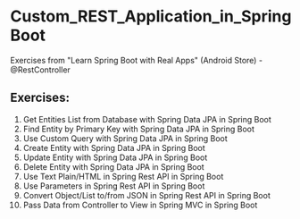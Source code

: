 # Custom_REST_Application_in_SpringBoot
Exercises from "Learn Spring Boot with Real Apps" (Android Store) - @RestController

## Exercises:

1. Get Entities List from Database with Spring Data JPA in Spring Boot 
2. Find Entity by Primary Key with Spring Data JPA in Spring Boot 
3. Use Custom Query with Spring Data JPA in Spring Boot 
4. Create Entity with Spring Data JPA in Spring Boot 
5. Update Entity with Spring Data JPA in Spring Boot 
6. Delete Entity with Spring Data JPA in Spring Boot
7. Use Text Plain/HTML in Spring Rest API in Spring Boot
8. Use Parameters in Spring Rest API in Spring Boot
9. Convert Object/List to/from JSON in Spring Rest API in Spring Boot
10. Pass Data from Controller to View in Spring MVC in Spring Boot


